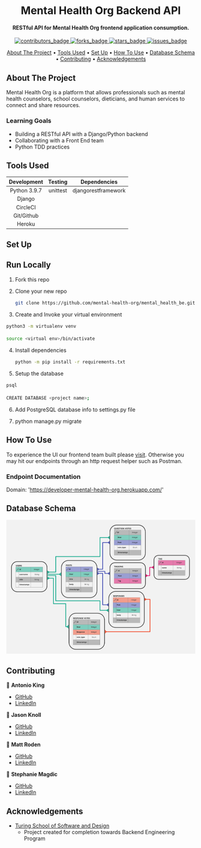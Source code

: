 <!-- PROJECT INFO -->
<h1 align="center">
  <br>
  Mental Health Org Backend API
  <br>
</h1>

<h4 align="center">RESTful API for Mental Health Org frontend application consumption.</h4>

<p align="center">
  <a href="https://github.com/marlitas/rails_engine/graphs/contributors">
    <img src="https://img.shields.io/github/contributors/mental-health-org/mental_health_be?style=for-the-badge" alt="contributors_badge">
  </a>
  <a href="https://github.com/marlitas/rails_engine/network/members">
    <img src="https://img.shields.io/github/forks/mental-health-org/mental_health_be?style=for-the-badge" alt="forks_badge">
  </a>
  <a href="https://github.com/marlitas/rails_engine/stargazers">
    <img src="https://img.shields.io/github/stars/mental-health-org/mental_health_be?style=for-the-badge" alt="stars_badge">
  </a>
  <a href="https://github.com/marlitas/rails_engine/issues">
    <img src="https://img.shields.io/github/issues/mental-health-org/mental_health_be?style=for-the-badge" alt="issues_badge">


<!-- CONTENTS -->
<p align="center">
  <a href="#about-the-project">About The Project</a> •
  <a href="#tools-used">Tools Used</a> •
  <a href="#set-up">Set Up</a> •
  <a href="#how-to-use">How To Use</a> •
  <a href="#database-schema">Database Schema</a> •
  <a href="#contributing">Contributing</a> •
  <a href="#acknowledgements">Acknowledgements</a>
</p>



## About The Project

Mental Health Org is a platform that allows professionals such as mental health counselors, school counselors, dieticians, and human services to connect and share resources.

### Learning Goals

* Building a RESTful API with a Django/Python backend
* Collaborating with a Front End team
* Python TDD practices


## Tools Used

| Development | Testing       | Dependencies          |
|   :----:    |    :----:     |    :----:             |
| Python 3.9.7| unittest      | djangorestframework   |
| Django      |               |                       |
| CircleCI    |               |                       |
| Git/Github  |               |                       |
| Heroku      |               |                       |




## Set Up


## Run Locally

1. Fork this repo
    
2. Clone your new repo
   ```sh
   git clone https://github.com/mental-health-org/mental_health_be.git
   ```
    
3. Create and Invoke your virtual environment
  ```sh
  python3 -m virtualenv venv

  source <virtual env>/bin/activate
  ```
    
4. Install dependencies
   ```sh
   python -m pip install -r requirements.txt
   ```
    
5. Setup the database
  ```sh
  psql

  CREATE DATABASE <project name>;
  ```

6. Add PostgreSQL database info to settings.py file

7. python manage.py migrate


## How To Use

To experience the UI our frontend team built please [visit](http://mental-health-fe.herokuapp.com/). Otherwise you may hit our endpoints through an http request helper such as Postman.

### Endpoint Documentation

Domain: 'https://developer-mental-health-org.herokuapp.com/'


## Database Schema
![schema](/storage/images/schema.png)

## Contributing

👤  **Antonio King**
- [GitHub](https://github.com/antoniojking)
- [LinkedIn](https://www.linkedin.com/in/antoniojking/)

👤  **Jason Knoll**
- [GitHub](https://github.com/JasonPKnoll)
- [LinkedIn](https://www.linkedin.com/in/jason-p-knoll/)

👤  **Matt Roden**
- [GitHub](https://github.com/Matt-Roden)
- [LinkedIn](https://www.linkedin.com/in/matt-roden-35bb3413b/)

👤  **Stephanie Magdic**
- [GitHub](https://github.com/stephaniemagdic)
- [LinkedIn](https://www.linkedin.com/in/stephaniemagdic/)


## Acknowledgements

* [Turing School of Software and Design](https://turing.edu/)
  - Project created for completion towards Backend Engineering Program
